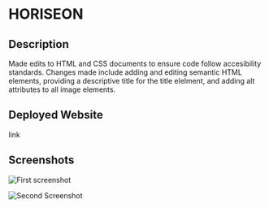 # HORISEON

## Description
Made edits to HTML and CSS documents to ensure code follow accesibility standards. Changes made include adding and editing semantic HTML elements, providing a descriptive title for the title elelment, and adding alt attributes to all image elements. 


## Deployed Website

link

## Screenshots

   ![First screenshot](Horiseon/Desktop/Coding-Bootcamp/01-HTML-CSS-Git/Horiseon/Develop/assets/images/Screenshot-Readme-1.png)
   



   ![Second Screenshot](Horiseon/Desktop/Coding-Bootcamp/01-HTML-CSS-Git/Horiseon/Develop/assets/images/Screenshot-Readme-2.png)
 
